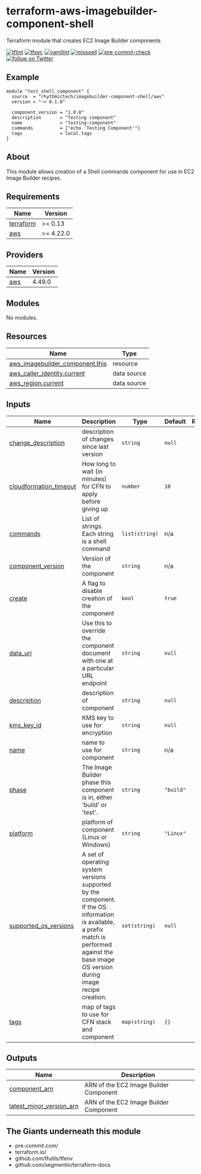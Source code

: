 # terraform-aws-imagebuilder-component-shell
Terraform module that creates EC2 Image Builder components

[![tflint](https://github.com/rhythmictech/terraform-aws-imagebuilder-component-shell/workflows/tflint/badge.svg?branch=main&event=push)](https://github.com/rhythmictech/terraform-aws-imagebuilder-component-shell/actions?query=workflow%3Atflint+event%3Apush+branch%3Amain)
[![tfsec](https://github.com/rhythmictech/terraform-aws-imagebuilder-component-shell/workflows/tfsec/badge.svg?branch=main&event=push)](https://github.com/rhythmictech/terraform-aws-imagebuilder-component-shell/actions?query=workflow%3Atfsec+event%3Apush+branch%3Amain)
[![yamllint](https://github.com/rhythmictech/terraform-aws-imagebuilder-component-shell/workflows/yamllint/badge.svg?branch=main&event=push)](https://github.com/rhythmictech/terraform-aws-imagebuilder-component-shell/actions?query=workflow%3Ayamllint+event%3Apush+branch%3Amain)
[![misspell](https://github.com/rhythmictech/terraform-aws-imagebuilder-component-shell/workflows/misspell/badge.svg?branch=main&event=push)](https://github.com/rhythmictech/terraform-aws-imagebuilder-component-shell/actions?query=workflow%3Amisspell+event%3Apush+branch%3Amain)
[![pre-commit-check](https://github.com/rhythmictech/terraform-aws-imagebuilder-component-shell/workflows/pre-commit-check/badge.svg?branch=main&event=push)](https://github.com/rhythmictech/terraform-aws-imagebuilder-component-shell/actions?query=workflow%3Apre-commit-check+event%3Apush+branch%3Amain)
<a href="https://twitter.com/intent/follow?screen_name=RhythmicTech"><img src="https://img.shields.io/twitter/follow/RhythmicTech?style=social&logo=twitter" alt="follow on Twitter"></a>

## Example
```hcl
module "test_shell_component" {
  source  = "rhythmictech/imagebuilder-component-shell/aws"
  version = "~> 0.1.0"

  component_version = "1.0.0"
  description       = "Testing component"
  name              = "testing-component"
  commands          = ["echo 'Testing Component'"]
  tags              = local.tags
}
```

## About
This module allows creation of a Shell commands component for use in EC2 Image Builder recipes. 

<!-- BEGINNING OF PRE-COMMIT-TERRAFORM DOCS HOOK -->
## Requirements

| Name | Version |
|------|---------|
| <a name="requirement_terraform"></a> [terraform](#requirement\_terraform) | >= 0.13 |
| <a name="requirement_aws"></a> [aws](#requirement\_aws) | >= 4.22.0 |

## Providers

| Name | Version |
|------|---------|
| <a name="provider_aws"></a> [aws](#provider\_aws) | 4.49.0 |

## Modules

No modules.

## Resources

| Name | Type |
|------|------|
| [aws_imagebuilder_component.this](https://registry.terraform.io/providers/hashicorp/aws/latest/docs/resources/imagebuilder_component) | resource |
| [aws_caller_identity.current](https://registry.terraform.io/providers/hashicorp/aws/latest/docs/data-sources/caller_identity) | data source |
| [aws_region.current](https://registry.terraform.io/providers/hashicorp/aws/latest/docs/data-sources/region) | data source |

## Inputs

| Name | Description | Type | Default | Required |
|------|-------------|------|---------|:--------:|
| <a name="input_change_description"></a> [change\_description](#input\_change\_description) | description of changes since last version | `string` | `null` | no |
| <a name="input_cloudformation_timeout"></a> [cloudformation\_timeout](#input\_cloudformation\_timeout) | How long to wait (in minutes) for CFN to apply before giving up | `number` | `10` | no |
| <a name="input_commands"></a> [commands](#input\_commands) | List of strings. Each string is a shell command | `list(string)` | n/a | yes |
| <a name="input_component_version"></a> [component\_version](#input\_component\_version) | Version of the component | `string` | n/a | yes |
| <a name="input_create"></a> [create](#input\_create) | A flag to disable creation of the component | `bool` | `true` | no |
| <a name="input_data_uri"></a> [data\_uri](#input\_data\_uri) | Use this to override the component document with one at a particular URL endpoint | `string` | `null` | no |
| <a name="input_description"></a> [description](#input\_description) | description of component | `string` | `null` | no |
| <a name="input_kms_key_id"></a> [kms\_key\_id](#input\_kms\_key\_id) | KMS key to use for encryption | `string` | `null` | no |
| <a name="input_name"></a> [name](#input\_name) | name to use for component | `string` | n/a | yes |
| <a name="input_phase"></a> [phase](#input\_phase) | The Image Builder phase this component is in, either 'build' or 'test'. | `string` | `"build"` | no |
| <a name="input_platform"></a> [platform](#input\_platform) | platform of component (Linux or Windows) | `string` | `"Linux"` | no |
| <a name="input_supported_os_versions"></a> [supported\_os\_versions](#input\_supported\_os\_versions) | A set of operating system versions supported by the component. If the OS information is available, a prefix match is performed against the base image OS version during image recipe creation. | `set(string)` | `null` | no |
| <a name="input_tags"></a> [tags](#input\_tags) | map of tags to use for CFN stack and component | `map(string)` | `{}` | no |

## Outputs

| Name | Description |
|------|-------------|
| <a name="output_component_arn"></a> [component\_arn](#output\_component\_arn) | ARN of the EC2 Image Builder Component |
| <a name="output_latest_minor_version_arn"></a> [latest\_minor\_version\_arn](#output\_latest\_minor\_version\_arn) | ARN of the EC2 Image Builder Component |
<!-- END OF PRE-COMMIT-TERRAFORM DOCS HOOK -->

## The Giants underneath this module
- pre-commit.com/
- terraform.io/
- github.com/tfutils/tfenv
- github.com/segmentio/terraform-docs
